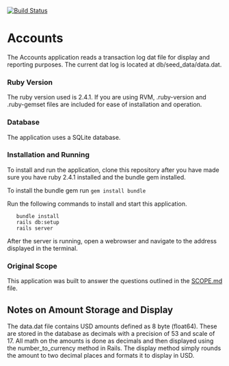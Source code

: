 [![Build Status](https://travis-ci.org/bacrossland/accounts.svg?branch=master)](https://travis-ci.org/bacrossland/accounts)

# Accounts

The Accounts application reads a transaction log dat file for display and reporting purposes.
The current dat log is located at db/seed_data/data.dat.


### Ruby Version

The ruby version used is 2.4.1. If you are using RVM, .ruby-version and .ruby-gemset 
files are included for ease of installation and operation.

### Database

The application uses a SQLite database.

### Installation and Running

To install and run the application, clone this repository after you have made sure you have ruby 2.4.1 installed 
and the bundle gem installed.

To install the bundle gem run ```gem install bundle```

Run the following commands to install and start this application.

```
   bundle install 
   rails db:setup
   rails server
```
After the server is running, open a webrowser and navigate to the address displayed in the terminal.

### Original Scope

This application was built to answer the questions outlined in the [SCOPE.md](SCOPE.md) file.

## Notes on Amount Storage and Display

The data.dat file contains USD amounts defined as 8 byte (float64). These are stored in the database 
as decimals with a precision of 53 and scale of 17. All math on the amounts is done as decimals and then displayed 
using the number_to_currency method in Rails. The display method simply rounds the amount to two decimal places and 
formats it to display in USD.
